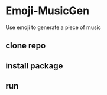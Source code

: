 # Emoji-MusicGen
Use emoji to generate a piece of music


## clone repo



## install package


## run

